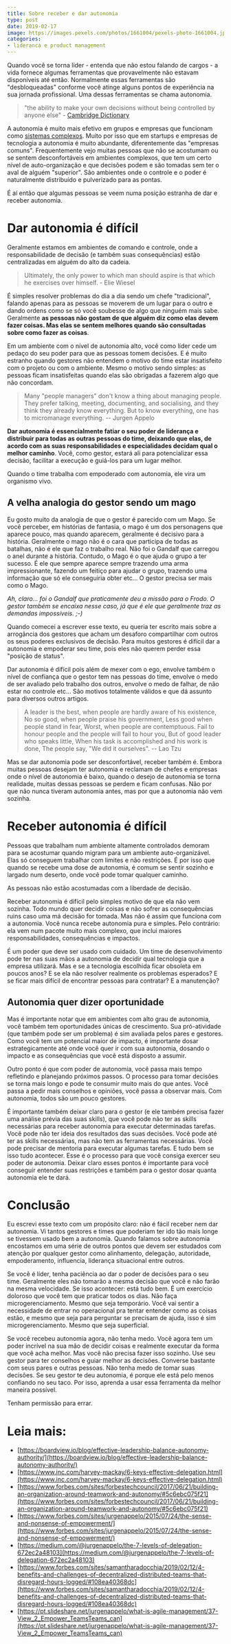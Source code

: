 ```yaml
---
title: Sobre receber e dar autonomia
type: post
date: 2019-02-17
image: https://images.pexels.com/photos/1661004/pexels-photo-1661004.jpeg
categories:
- lideranca e product management
---
```


Quando você se torna líder - entenda que não estou falando de cargos - a vida fornece algumas ferramentas que provavelmente não estavam disponíveis até então. Normalmente essas ferramentas são "desbloqueadas" conforme você atinge alguns pontos de experiência na sua jornada profissional. Uma dessas ferramentas se chama autonomia.

> "the ability to make your own decisions without being controlled by anyone else" - [Cambridge Dictionary](https://dictionary.cambridge.org/dictionary/english/autonomy)

A autonomia é muito mais efetivo em grupos e empresas que funcionam como [sistemas complexos](https://en.wikipedia.org/wiki/Complexity_theory_and_organizations). Muito por isso que em startups e empresas de tecnologia a autonomia é muito abundante, diferentemente das "empresas comuns". 
Frequentemente vejo muitas pessoas que não se acostumam ou se sentem desconfortáveis em ambientes complexos, que tem um certo nível de auto-organização e que decisões podem e são tomadas sem ter o aval de alguém "superior". São ambientes onde o controle e o poder é naturalmente distribuído e pulverizado para as pontas.

É aí então que algumas pessoas se veem numa posição estranha de dar e receber autonomia. 

# Dar autonomia é difícil

Geralmente estamos em ambientes de comando e controle, onde a responsabilidade de decisão (e também suas consequências) estão centralizadas em alguém do alto da cadeia.

> Ultimately, the only power to which man should aspire is that which he exercises over himself. - Elie Wiesel

É simples resolver problemas do dia a dia sendo um chefe "tradicional", falando apenas para as pessoas se moverem de um lugar para o outro e dando ordens como se só você soubesse de algo que ninguém mais sabe. Geralmente **as pessoas não gostam de que alguém diz como elas devem fazer coisas. Mas elas se sentem melhores quando são consultadas sobre como fazer as coisas**.

Em um ambiente com o nível de autonomia alto, você como líder cede um pedaço do seu poder para que as pessoas tomem decisões. E é muito estranho quando gestores não entendem o motivo do time estar insatisfeito com o projeto ou com o ambiente. Mesmo o motivo sendo simples: as pessoas ficam insatisfeitas quando elas são obrigadas a fazerem algo que não concordam.

> Many "people managers" don't know a thing about managing people. They prefer talking, meeting, documenting, and socialising, and they think they already know everything. But to know everything, one has to micromanage everything. -- Jurgen Appelo

**Dar autonomia é essencialmente fatiar o seu poder de liderança e distribuir para todas as outras pessoas do time, deixando que elas, de acordo com as suas responsabilidades e especialidades decidam qual o melhor caminho**. Você, como gestor, estará ali para potencializar essa decisão, facilitar a execução e guiá-los para um lugar melhor. 

Quando o time trabalha com empoderado com autonomia, ele vira um organismo vivo. 

## A velha analogia do gestor sendo um mago
Eu gosto muito da analogia de que o gestor é parecido com um Mago. Se você perceber, em histórias de fantasia, o mago é um dos personagens que aparece pouco, mas quando aparecem, geralmente é decisivo para a história. Geralmente o mago não é o cara que participa de todas as batalhas, não é ele que faz o trabalho real. Não foi o Gandalf que carregou o anel durante a história. Contudo, o Mago é o que ajuda o grupo a ter sucesso. É ele que sempre aparece sempre trazendo uma arma impressionante, fazendo um feitiço para ajudar o grupo, trazendo uma informação que só ele conseguiria obter etc... O gestor precisa ser mais como o Mago.

*Ah, claro... foi o Gandalf que praticamente deu a missão para o Frodo. O gestor também se encaixa nesse caso, já que é ele que geralmente traz as demandas impossíveis. ;-)*

Quando comecei a escrever esse texto, eu queria ter escrito mais sobre a arrogância dos gestores que acham um desaforo compartilhar com outros os seus poderes exclusivos de decisão. Para muitos gestores é difícil dar a autonomia e empoderar seu time, pois eles não querem perder essa "posição de status".

Dar autonomia é difícil pois além de mexer com o ego, envolve também o nível de confiança que o gestor tem nas pessoas do time, envolve o medo de ser avaliado pelo trabalho dos outros, envolve o medo de falhar, de não estar no controle etc... São motivos totalmente válidos e que dá assunto para diversos outros artigos.

> A leader is the best, when people are hardly aware of his existence,  No so good, when people praise his government, Less good when people stand in fear, Worst, when people are contemptuous. Fail to honour people and the people will fail to hour you, But of good leader who speaks little, When his task is accomplished and his work is done, The people say, "We did it ourselves". -- Lao Tzu

Mas se dar autonomia pode ser desconfortável, receber também é. Embora muitas pessoas desejam ter autonomia e reclamam de chefes e empresas onde o nível de autonomia é baixo, quando o desejo de autonomia se torna realidade, muitas dessas pessoas se perdem e ficam confusas. Não por que não nunca tiveram autonomia antes, mas por que a autonomia não vem sozinha.

# Receber autonomia é difícil

Pessoas que trabalham num ambiente altamente controlados demoram para se acostumar quando migram para um ambiente auto-organizável. Elas só conseguem trabalhar com limites e não restrições. É por isso que quando se recebe uma dose de autonomia, é comum se sentir sozinho e largado num deserto, onde você pode tomar qualquer caminho. 

As pessoas não estão acostumadas com a liberdade de decisão. 

Receber autonomia é difícil pelo simples motivo de que ela não vem sozinha. Todo mundo quer decidir coisas e não sofrer as consequências ruins caso uma má decisão for tomada. Mas não é assim que funciona com a autonomia. Você nunca recebe autonomia pura e simples. Pelo contrário: ela vem num pacote muito mais complexo, que inclui maiores responsabilidades, consequências e impactos. 

É um poder que deve ser usado com cuidado. Um time de desenvolvimento pode ter nas suas mãos a autonomia de decidir qual tecnologia que a empresa utilizará. Mas e se a tecnologia escolhida ficar obsoleta em poucos anos? E se ela não resolver realmente os problemas esperados? E se ficar mais difícil de encontrar pessoas para contratar? E a manutenção? 

## Autonomia quer dizer oportunidade
Mas é importante notar que em ambientes com alto grau de autonomia, você também tem oportunidades únicas de crescimento. Sua pró-atividade (que também pode ser um problema) é sim avaliada pelos pares e gestores. Como você tem um potencial maior de impacto, é importante dosar estrategicamente até onde você quer ir com sua autonomia, dosando o impacto e as consequências que você está disposto a assumir.

Outro ponto é que com poder de autonomia, você passa mais tempo refletindo e planejando próximos passos. O processo para tomar decisões se torna mais longo e pode te consumir muito mais do que antes. Você passa a pedir mais conselhos e opiniões, você passa a observar mais. Com autonomia, todos são um pouco gestores.

É importante também deixar claro para o gestor (e ele também precisa fazer uma análise prévia das suas skills), que você pode não ter as skills necessárias para receber autonomia para executar determinadas tarefas. Você pode não ter ideia dos resultados das suas decisões. Você pode até ter as skills necessárias, mas não tem as ferramentas necessárias. Você pode precisar de mentoria para executar algumas tarefas. E tudo bem se isso tudo acontecer. Esse é o processo para que você consiga exercer seu poder de autonomia. Deixar claro esses pontos é importante para você conseguir entender suas restrições e também para o gestor dosar quanta autonomia ele te dará.

# Conclusão

Eu escrevi esse texto com um propósito claro: não é fácil receber nem dar autonomia. Vi tantos gestores e times que poderiam ter ido tão mais longe se tivessem usado bem a autonomia. Quando falamos sobre autonomia encostamos em uma série de outros pontos que devem ser estudados com atenção por qualquer gestor como alinhamento, delegação, autoridade, empoderamento, influencia, liderança situacional entre outros.

Se você é líder, tenha paciência ao dar o poder de decisões para o seu time. Geralmente eles não tomarão a mesma decisão que você e não farão na mesma velocidade. Se isso acontecer: está tudo bem. É um exercício doloroso que você tem que praticar todos os dias. Não faça microgerenciamento. Mesmo que seja temporário. Você vai sentir a necessidade de entrar no operacional pra tentar entender como as coisas estão, e mesmo que seja para perguntar se precisam de ajuda, isso é sim microgerenciamento. Mesmo que seja superficial. 

Se você recebeu autonomia agora, não tenha medo. Você agora tem um poder incrível na sua mão de decidir coisas e realmente executar da forma que você acha melhor. Mas você não precisa fazer isso sozinho. Use seu gestor para ter conselhos e guiar melhor as decisões. Converse bastante com seus pares e outras pessoas. Não tenha medo de tomar suas decisões. Se seu gestor te deu autonomia, é porque ele está pelo menos confiando no seu taco. Por isso, aprenda a usar essa ferramenta da melhor maneira possível.

Tenham permissão para errar.

# Leia mais:
- [https://boardview.io/blog/effective-leadership-balance-autonomy-authority/](https://boardview.io/blog/effective-leadership-balance-autonomy-authority/)
- [https://www.inc.com/harvey-mackay/6-keys-effective-delegation.html](https://www.inc.com/harvey-mackay/6-keys-effective-delegation.html)
- [https://www.forbes.com/sites/forbestechcouncil/2017/06/21/building-an-organization-around-teamwork-and-autonomy/#5c6ebc075f21](https://www.forbes.com/sites/forbestechcouncil/2017/06/21/building-an-organization-around-teamwork-and-autonomy/#5c6ebc075f21)
- [https://www.forbes.com/sites/jurgenappelo/2015/07/24/the-sense-and-nonsense-of-empowerment/](https://www.forbes.com/sites/jurgenappelo/2015/07/24/the-sense-and-nonsense-of-empowerment/)
- [https://medium.com/@jurgenappelo/the-7-levels-of-delegation-672ec2a48103](https://medium.com/@jurgenappelo/the-7-levels-of-delegation-672ec2a48103)
- [https://www.forbes.com/sites/samantharadocchia/2019/02/12/4-benefits-and-challenges-of-decentralized-distributed-teams-that-disregard-hours-logged/#108ea40368dc](https://www.forbes.com/sites/samantharadocchia/2019/02/12/4-benefits-and-challenges-of-decentralized-distributed-teams-that-disregard-hours-logged/#108ea40368dc)
- [https://pt.slideshare.net/jurgenappelo/what-is-agile-management/37-View_2_Empower_TeamsTeams_can](https://pt.slideshare.net/jurgenappelo/what-is-agile-management/37-View_2_Empower_TeamsTeams_can)